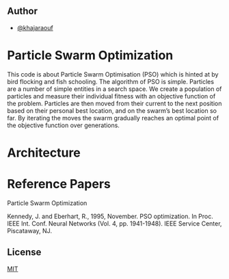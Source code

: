 
## Author

- [@khajaraouf](https://www.github.com/khajaraouf)


# Particle Swarm Optimization

This code is about Particle Swarm Optimisation (PSO) which is hinted at by bird flocking and fish schooling. The algorithm of PSO is simple. Particles are a number of simple entities in a search space. We create a population of particles and measure their individual fitness with an objective function of the problem. Particles are then moved from their current to the next position based on their personal best location, and on the swarm’s best location so far. By iterating the moves the swarm gradually reaches an optimal point of the objective function over generations.


# Architecture



# Reference Papers

Particle Swarm Optimization

Kennedy, J. and Eberhart, R., 1995, November. PSO optimization. In Proc. IEEE Int. Conf. Neural Networks (Vol. 4, pp. 1941-1948). IEEE Service Center, Piscataway, NJ.

## License

[MIT](https://choosealicense.com/licenses/mit/)

